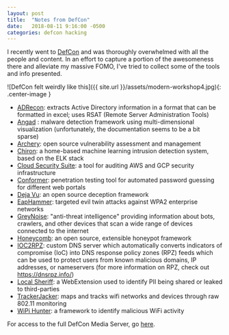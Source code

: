```yaml
---
layout: post
title:  "Notes from DefCon"
date:   2018-08-11 9:16:00 -0500
categories: defcon hacking
---
```


I recently went to [DefCon][defcon] and was thoroughly overwhelmed with all the people and content. In an effort to capture a portion of the awesomeness there and alleviate my massive FOMO, I've tried to collect some of the tools and info presented.

![DefCon felt weirdly like this]({{ site.url }}/assets/modern-workshop4.jpg){: .center-image }

* [ADRecon][adrecon]: extracts Active Directory information in a format that can be formatted in excel; uses RSAT (Remote Server Administration Tools)
* [Angad][angad] : malware detection framework using multi-dimensional visualization (unfortunately, the documentation seems to be a bit sparse)
* [Archery][archery]: open source vulnerability assessment and management
* [Chiron][chiron]: a home-based machine learning intrusion detection system, based on the ELK stack
* [Cloud Security Suite][cs-suite]: a tool for auditing AWS and GCP security infrastructure 
* [Conformer][conformer]: penetration testing tool for automated password guessing for different web portals
* [Deja Vu][dejavu]: an open source deception framework
* [EapHammer][eaphammer]: targeted evil twin attacks against WPA2 enterprise networks
* [GreyNoise][greynoise]: "anti-threat intelligence" providing information about bots, crawlers, and other devices that scan a wide range of devices connected to the internet
* [Honeycomb][honeycomb]: an open source, extensible honeypot framework
* [IOC2RPZ][ioc2rpz]: custom DNS server which automatically converts indicators of compromise (IoC) into DNS response policy zones (RPZ) feeds which can be used to protect users from known malicious domains, IP addresses, or nameservers (for more information on RPZ, check out https://dnsrpz.info/)
* [Local Sheriff][localsheriff]: a WebExtension used to identify PII being shared or leaked to third-parties
* [TrackerJacker][trackerjacker]: maps and tracks wifi networks and devices through raw 802.11 monitoring
* [WiPi Hunter][wipihunter]: a framework to identify malicious WiFi activity

For access to the full DefCon Media Server, go [here][defcon-media].


[adrecon]: https://github.com/sense-of-security/ADRecon
[angad]: https://github.com/7h3rAm/angad
[archery]: https://archerysec.info/
[chiron]: https://github.com/jzadeh/chiron-elk
[cs-suite]: https://securityftw.github.io/
[conformer]: https://github.com/mikhbur/conformer
[defcon]: https://www.defcon.org/
[defcon-media]:https://media.defcon.org/DEF%20CON%2026/
[dejavu]: https://github.com/bhdresh/Dejavu
[eaphammer]: https://github.com/s0lst1c3/eaphammer
[greynoise]: https://greynoise.io/
[honeycomb]: https://github.com/Cymmetria/honeycomb
[ioc2rpz]: https://github.com/Homas/ioc2rpz
[localsheriff]: https://github.com/cliqz-oss/local-sheriff
[trackerjacker]: https://github.com/calebmadrigal/trackerjacker
[wipihunter]: https://github.com/WiPi-Hunter